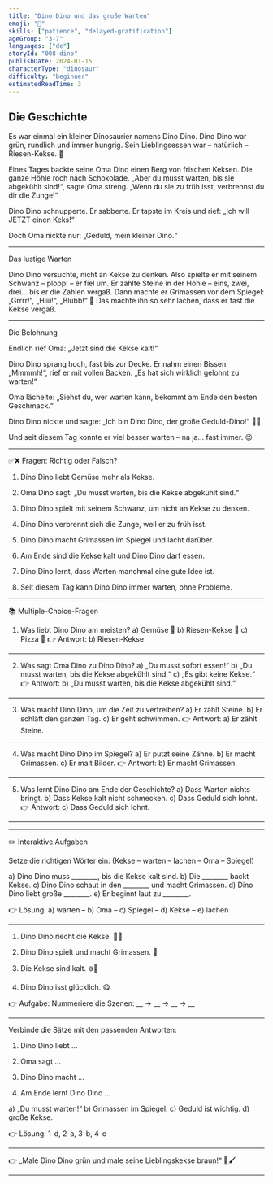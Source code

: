 ```yaml
---
title: "Dino Dino und das große Warten"
emoji: "🦕"
skills: ["patience", "delayed-gratification"]
ageGroup: "3-7"
languages: ["de"]
storyId: "008-dino"
publishDate: 2024-01-15
characterType: "dinosaur"
difficulty: "beginner"
estimatedReadTime: 3
---
```


## Die Geschichte


Es war einmal ein kleiner Dinosaurier namens Dino Dino.
Dino Dino war grün, rundlich und immer hungrig.
Sein Lieblingsessen war – natürlich – Riesen-Kekse. 🍪

Eines Tages backte seine Oma Dino einen Berg von frischen Keksen.
Die ganze Höhle roch nach Schokolade.
„Aber du musst warten, bis sie abgekühlt sind!“, sagte Oma streng.
„Wenn du sie zu früh isst, verbrennst du dir die Zunge!“

Dino Dino schnupperte.
Er sabberte.
Er tapste im Kreis und rief:
„Ich will JETZT einen Keks!“

Doch Oma nickte nur:
„Geduld, mein kleiner Dino.“

---

Das lustige Warten

Dino Dino versuchte, nicht an Kekse zu denken.
Also spielte er mit seinem Schwanz – plopp! – er fiel um.
Er zählte Steine in der Höhle – eins, zwei, drei… bis er die Zahlen vergaß.
Dann machte er Grimassen vor dem Spiegel:
„Grrrr!“, „Hiiii!“, „Blubb!“ 🤪
Das machte ihn so sehr lachen, dass er fast die Kekse vergaß.

---

Die Belohnung

Endlich rief Oma:
„Jetzt sind die Kekse kalt!“

Dino Dino sprang hoch, fast bis zur Decke.
Er nahm einen Bissen.
„Mmmmh!“, rief er mit vollen Backen.
„Es hat sich wirklich gelohnt zu warten!“

Oma lächelte:
„Siehst du, wer warten kann, bekommt am Ende den besten Geschmack.“

Dino Dino nickte und sagte:
„Ich bin Dino Dino, der große Geduld-Dino!“ 🦖✨

Und seit diesem Tag konnte er viel besser warten –
na ja… fast immer. 😉

---

✅❌ Fragen: Richtig oder Falsch?

1. Dino Dino liebt Gemüse mehr als Kekse.

2. Oma Dino sagt: „Du musst warten, bis die Kekse abgekühlt sind.“

3. Dino Dino spielt mit seinem Schwanz, um nicht an Kekse zu denken.

4. Dino Dino verbrennt sich die Zunge, weil er zu früh isst.

5. Dino Dino macht Grimassen im Spiegel und lacht darüber.

6. Am Ende sind die Kekse kalt und Dino Dino darf essen.

7. Dino Dino lernt, dass Warten manchmal eine gute Idee ist.

8. Seit diesem Tag kann Dino Dino immer warten, ohne Probleme.

---

📚 Multiple-Choice-Fragen

1. Was liebt Dino Dino am meisten?
a) Gemüse 🥦
b) Riesen-Kekse 🍪
c) Pizza 🍕
👉 Antwort: b) Riesen-Kekse

---

2. Was sagt Oma Dino zu Dino Dino?
a) „Du musst sofort essen!“
b) „Du musst warten, bis die Kekse abgekühlt sind.“
c) „Es gibt keine Kekse.“
👉 Antwort: b) „Du musst warten, bis die Kekse abgekühlt sind.“

---

3. Was macht Dino Dino, um die Zeit zu vertreiben?
a) Er zählt Steine.
b) Er schläft den ganzen Tag.
c) Er geht schwimmen.
👉 Antwort: a) Er zählt Steine.

---

4. Was macht Dino Dino im Spiegel?
a) Er putzt seine Zähne.
b) Er macht Grimassen.
c) Er malt Bilder.
👉 Antwort: b) Er macht Grimassen.

---

5. Was lernt Dino Dino am Ende der Geschichte?
a) Dass Warten nichts bringt.
b) Dass Kekse kalt nicht schmecken.
c) Dass Geduld sich lohnt.
👉 Antwort: c) Dass Geduld sich lohnt.

---

---

✏️ Interaktive Aufgaben

Setze die richtigen Wörter ein:
(Kekse – warten – lachen – Oma – Spiegel)

a) Dino Dino muss ________, bis die Kekse kalt sind.
b) Die ________ backt Kekse.
c) Dino Dino schaut in den ________ und macht Grimassen.
d) Dino Dino liebt große ________.
e) Er beginnt laut zu ________.

👉 Lösung:
a) warten – b) Oma – c) Spiegel – d) Kekse – e) lachen

---

1. Dino Dino riecht die Kekse. 👃🍪

2. Dino Dino spielt und macht Grimassen. 🤪

3. Die Kekse sind kalt. ❄️🍪

4. Dino Dino isst glücklich. 😋

👉 Aufgabe: Nummeriere die Szenen: __ → __ → __ → __

---

Verbinde die Sätze mit den passenden Antworten:

1. Dino Dino liebt …

2. Oma sagt …

3. Dino Dino macht …

4. Am Ende lernt Dino Dino …

a) „Du musst warten!“
b) Grimassen im Spiegel.
c) Geduld ist wichtig.
d) große Kekse.

👉 Lösung: 1-d, 2-a, 3-b, 4-c

---

👉 „Male Dino Dino grün und male seine Lieblingskekse braun!“ 🎨🖌️

---
